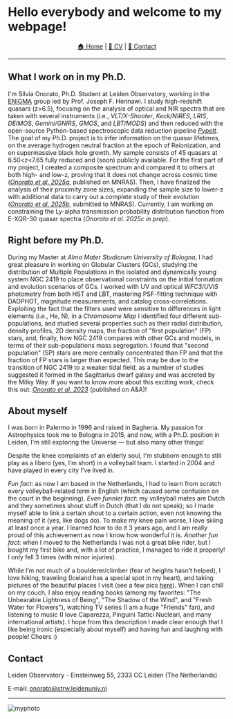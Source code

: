 # Hello everybody and welcome to my webpage!

<p align="center">
  <a href="/">🏠 Home</a> |
  <a href="/CV_Onorato.pdf" target="_blank">📄 CV</a> |
  <a href="mailto:onorato@strw.leidenuniv.nl">📧 Contact</a>
</p>

* * *

## What I work on in my Ph.D.

I'm Silvia Onorato, Ph.D. Student at Leiden Observatory, working in the [ENIGMA](https://enigma-igm.github.io/) group led by Prof. Joseph F. Hennawi. 
I study high-redshift quasars (z>6.5), focusing on the analysis of optical and NIR spectra that are taken with several instruments (i.e., _VLT/X-Shooter_, _Keck/NIRES_, _LRIS_, _DEIMOS_, _Gemini/GNIRS_, _GMOS_, and _LBT/MODS_) and then reduced with the open-source Python-based spectroscopic data reduction pipeline [_PypeIt_](https://pypeit.readthedocs.io/en/stable/).
The goal of my Ph.D. project is to infer information on the quasar lifetimes, on the average hydrogen neutral fraction at the epoch of Reionization, and on supermassive black hole growth.
My sample consists of 45 quasars at 6.50<z<7.65 fully reduced and (soon) publicly available. For the first part of my project, I created a composite spectrum and compared it to others at both high- and low-z, proving that it does not change across cosmic time ([_Onorato et al. 2025a_](https://academic.oup.com/mnras/advance-article/doi/10.1093/mnras/staf787/8131540), published on MNRAS). Then, I have finalized the analysis of their proximity zone sizes, expanding the sample size to lower-z with additional data to carry out a complete study of their evolution ([_Onorato et al. 2025b_](https://arxiv.org/abs/2505.09676), submitted to MNRAS). Currently, I am working on constraining the Ly-alpha transmission probability distribution function from E-XQR-30 quasar spectra (_Onorato et al. 2025c in prep_).

## Right before my Ph.D.

During my Master at _Alma Mater Studiorum University of Bologna_, I had great pleasure in working on Globular Clusters (GCs), studying the distribution of Multiple Populations in the isolated and dynamically young system NGC 2419 to place observational constraints on the initial formation and evolution scenarios of GCs.
I worked with UV and optical _WFC3/UVIS_ photometry from both HST and LBT, mastering PSF-fitting technique with DAOPHOT, magnitude measurements, and catalog cross-correlations. Exploiting the fact that the filters used were sensitive to differences in light elements (i.e., He, N), in a _Chromosome Map_ I identified four different sub-populations, and studied several properties such as their radial distribution, density profiles, 2D density maps, the fraction of "first population" (FP) stars, and, finally, how NGC 2419 compares with other GCs and models, in terms of their sub-populations mass segregation.
I found that "second population" (SP) stars are more centrally concentrated than FP and that the fraction of FP stars is larger than expected. This may be due to the transition of NGC 2419 to a weaker tidal field, as a number of studies suggested it formed in the Sagittarius dwarf galaxy and was accreted by the Milky Way.
If you want to know more about this exciting work, check this out: [_Onorato et al. 2023_](https://ui.adsabs.harvard.edu/abs/2023A%26A...677A...8O/abstract) (published on A&A)!


## About myself

I was born in Palermo in 1996 and raised in Bagheria. My passion for Astrophysics took me to Bologna in 2015, and now, with a Ph.D. position in Leiden, I'm still exploring the Universe — but also many other things!

Despite the knee complaints of an elderly soul, I'm stubborn enough to still play as a libero (yes, I’m short) in a volleyball team. I started in 2004 and have played in every city I’ve lived in.

*Fun fact*: as now I am based in the Netherlands, I had to learn from scratch every volleyball-related term in English (which caused some confusion on the court in the beginning).
*Even funnier fact*: my volleyball mates are Dutch and they sometimes shout stuff in Dutch (that I do not speak); so I made myself able to link a certain shout to a certain action, even not knowing the meaning of it (yes, like dogs do).
To make my knee pain worse, I love skiing at least once a year. I learned how to do it 3 years ago, and I am really proud of this achievement as now I know how wonderful it is.
*Another fun fact*: when I moved to the Netherlands I was not a great bike rider, but I bought my first bike and, with a lot of practice, I managed to ride it properly! I only fell 3 times (with minor injuries).

While I’m not much of a boulderer/climber (fear of heights hasn’t helped), I love hiking, traveling (Iceland has a special spot in my heart), and taking pictures of the beautiful places I visit (see a few pics [here](https://www.flickr.com/people/127600307@N03/)).
When I can chill on my couch, I also enjoy reading books (among my favorites: "The Unbearable Lightness of Being", "The Shadow of the Wind", and "Fresh Water for Flowers"), watching TV series (I am a huge "Friends" fan), and listening to music (I love Caparezza, Pinguini Tattici Nucleari, and many international artists).
I hope from this description I made clear enough that I like being ironic (especially about myself) and having fun and laughing with people! Cheers :)

## Contact

Leiden Observatory - Einsteinweg 55, 2333 CC Leiden (The Netherlands)

E-mail: onorato@strw.leidenuniv.nl

* * *
![myphoto](https://github.com/user-attachments/assets/a52a7f43-0355-4200-b8da-52475661d9c9)
